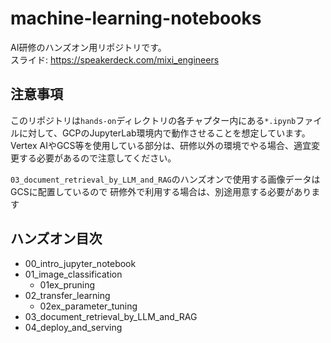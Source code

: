 # machine-learning-notebooks

AI研修のハンズオン用リポジトリです。  
スライド: https://speakerdeck.com/mixi_engineers

## 注意事項
このリポジトリは`hands-on`ディレクトリの各チャプター内にある`*.ipynb`ファイルに対して、GCPのJupyterLab環境内で動作させることを想定しています。  
Vertex AIやGCS等を使用している部分は、研修以外の環境でやる場合、適宜変更する必要があるので注意してください。 

`03_document_retrieval_by_LLM_and_RAG`のハンズオンで使用する画像データはGCSに配置しているので
研修外で利用する場合は、別途用意する必要があります

## ハンズオン目次
- 00_intro_jupyter_notebook
- 01_image_classification
  - 01ex_pruning
- 02_transfer_learning
  - 02ex_parameter_tuning
- 03_document_retrieval_by_LLM_and_RAG
- 04_deploy_and_serving

